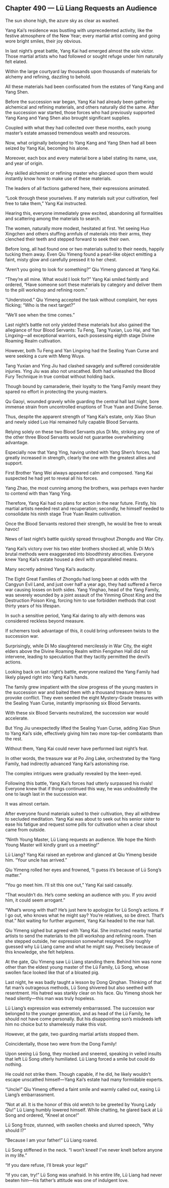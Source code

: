 ## Chapter 490 — Lü Liang Requests an Audience

The sun shone high, the azure sky as clear as washed.

Yang Kai’s residence was bustling with unprecedented activity, like the festive atmosphere of the New Year; every martial artist coming and going wore bright smiles, their joy obvious.

In last night’s great battle, Yang Kai had emerged almost the sole victor. Those martial artists who had followed or sought refuge under him naturally felt elated.

Within the large courtyard lay thousands upon thousands of materials for alchemy and refining, dazzling to behold.

All these materials had been confiscated from the estates of Yang Kang and Yang Shen.

Before the succession war began, Yang Kai had already been gathering alchemical and refining materials, and others naturally did the same. After the succession war started, those forces who had previously supported Yang Kang and Yang Shen also brought significant supplies.

Coupled with what they had collected over these months, each young master’s estate amassed tremendous wealth and resources.

Now, what originally belonged to Yang Kang and Yang Shen had all been seized by Yang Kai, becoming his alone.

Moreover, each box and every material bore a label stating its name, use, and year of origin.

Any skilled alchemist or refining master who glanced upon them would instantly know how to make use of these materials.

The leaders of all factions gathered here, their expressions animated.

“Look through these yourselves. If any materials suit your cultivation, feel free to take them,” Yang Kai instructed.

Hearing this, everyone immediately grew excited, abandoning all formalities and scattering among the materials to search.

The women, naturally more modest, hesitated at first. Yet seeing Huo Xingchen and others stuffing armfuls of materials into their arms, they clenched their teeth and stepped forward to seek their own.

Before long, all had found one or two materials suited to their needs, happily tucking them away. Even Qiu Yimeng found a pearl-like object emitting a faint, misty glow and carefully pressed it to her chest.

“Aren’t you going to look for something?” Qiu Yimeng glanced at Yang Kai.

“They’re all mine. What would I look for?” Yang Kai smiled faintly and ordered, “Have someone sort these materials by category and deliver them to the pill workshop and refining room.”

“Understood.” Qiu Yimeng accepted the task without complaint, her eyes flicking; “Who is the next target?”

“We’ll see when the time comes.”

Last night’s battle not only yielded these materials but also gained the allegiance of four Blood Servants: Tu Feng, Tang Yuxian, Luo Hai, and Yan Lingxing—all exceptional warriors, each possessing eighth stage Divine Roaming Realm cultivation.

However, both Tu Feng and Yan Lingxing had the Sealing Yuan Curse and were seeking a cure with Meng Wuya.

Tang Yuxian and Ying Jiu had clashed savagely and suffered considerable injuries. Ying Jiu was also not unscathed. Both had unleashed the Blood Fury Technique in true combat without holding back.

Though bound by camaraderie, their loyalty to the Yang Family meant they spared no effort in protecting the young masters.

Qu Gaoyi, wounded gravely while guarding the central hall last night, bore immense strain from uncontrolled eruptions of True Yuan and Divine Sense.

Thus, despite the apparent strength of Yang Kai’s estate, only Xiao Shun and newly sided Luo Hai remained fully capable Blood Servants.

Relying solely on these two Blood Servants plus Di Mo, striking any one of the other three Blood Servants would not guarantee overwhelming advantage.

Especially now that Yang Ying, having united with Yang Shen’s forces, had greatly increased in strength, clearly the one with the greatest allies and support.

First Brother Yang Wei always appeared calm and composed. Yang Kai suspected he had yet to reveal all his forces.

Yang Zhao, the most cunning among the brothers, was perhaps even harder to contend with than Yang Ying.

Therefore, Yang Kai had no plans for action in the near future. Firstly, his martial artists needed rest and recuperation; secondly, he himself needed to consolidate his ninth stage True Yuan Realm cultivation.

Once the Blood Servants restored their strength, he would be free to wreak havoc!

News of last night’s battle quickly spread throughout Zhongdu and War City.

Yang Kai’s victory over his two elder brothers shocked all, while Di Mo’s brutal methods were exaggerated into bloodthirsty atrocities. Everyone knew Yang Kai’s estate housed a devil with unparalleled means.

Many secretly admired Yang Kai’s audacity.

The Eight Great Families of Zhongdu had long been at odds with the Cangyun Evil Land, and just over half a year ago, they had suffered a fierce war causing losses on both sides. Yang Yinghao, head of the Yang Family, was severely wounded by a joint assault of the Yinming Ghost King and the Destruction Poison King, forcing him to use forbidden methods that cost thirty years of his lifespan.

In such a sensitive period, Yang Kai daring to ally with demons was considered reckless beyond measure.

If schemers took advantage of this, it could bring unforeseen twists to the succession war.

Surprisingly, while Di Mo slaughtered mercilessly in War City, the eight elders above the Divine Roaming Realm within Fengshen Hall did not intervene, leading to speculation that they tacitly permitted the devil’s actions.

Looking back on last night’s battle, everyone realized the Yang Family had likely played right into Yang Kai’s hands.

The family grew impatient with the slow progress of the young masters in the succession war and baited them with a thousand treasure items to provoke conflict. They even seeded the eight Mystery-Grade treasures with the Sealing Yuan Curse, instantly imprisoning six Blood Servants.

With these six Blood Servants neutralized, the succession war would accelerate.

But Ying Jiu unexpectedly lifted the Sealing Yuan Curse, adding Xiao Shun to Yang Kai’s side, effectively giving him two more top-tier combatants than the rest.

Without them, Yang Kai could never have performed last night’s feat.

In other words, the treasure war at Po Jing Lake, orchestrated by the Yang Family, had indirectly advanced Yang Kai’s astonishing rise.

The complex intrigues were gradually revealed by the keen-eyed.

Following this battle, Yang Kai’s forces had utterly surpassed his rivals! Everyone knew that if things continued this way, he was undoubtedly the one to laugh last in the succession war.

It was almost certain.

After everyone found materials suited to their cultivation, they all withdrew to secluded meditation. Yang Kai was about to seek out his senior sister to ease his fatigue and request some pills for cultivation when a clear shout came from outside.

“Ninth Young Master, Lü Liang requests an audience. We hope the Ninth Young Master will kindly grant us a meeting!”

Lü Liang? Yang Kai raised an eyebrow and glanced at Qiu Yimeng beside him. “Your uncle has arrived.”

Qiu Yimeng rolled her eyes and frowned, “I guess it’s because of Lü Song’s matter.”

“You go meet him. I’ll sit this one out,” Yang Kai said casually.

“That wouldn’t do. He’s come seeking an audience with you. If you avoid him, it could seem arrogant.”

“What’s wrong with that? He’s just here to apologize for Lü Song’s actions. If I go out, who knows what he might say? You’re relatives, so be direct. That’s that.” Not waiting for further argument, Yang Kai headed to the rear hall.

Qiu Yimeng sighed but agreed with Yang Kai. She instructed nearby martial artists to send the materials to the pill workshop and refining room. Then she stepped outside, her expression somewhat resigned. She roughly guessed why Lü Liang came and what he might say. Precisely because of this knowledge, she felt helpless.

At the gate, Qiu Yimeng saw Lü Liang standing there. Behind him was none other than the eldest young master of the Lü Family, Lü Song, whose swollen face looked like that of a bloated pig.

Last night, he was badly taught a lesson by Dong Qinghan. Thinking of that fat man’s outrageous methods, Lü Song shivered but also seethed with resentment. His hatred was starkly clear on his face. Qiu Yimeng shook her head silently—this man was truly hopeless.

Lü Liang’s expression was extremely embarrassed. The succession war belonged to the younger generation, and as head of the Lü Family, he should not have come personally. But his disappointing son’s misdeeds left him no choice but to shamelessly make this visit.

However, at the gate, two guarding martial artists stopped them.

Coincidentally, those two were from the Dong Family!

Upon seeing Lü Song, they mocked and sneered, speaking in veiled insults that left Lü Song utterly humiliated. Lü Liang forced a smile but could do nothing.

He could not strike them. Though capable, if he did, he likely wouldn’t escape unscathed himself—Yang Kai’s estate had many formidable experts.

“Uncle!” Qiu Yimeng offered a faint smile and warmly called out, easing Lü Liang’s embarrassment.

“Not at all. It is the honor of this old wretch to be greeted by Young Lady Qiu!” Lü Liang humbly lowered himself. While chatting, he glared back at Lü Song and ordered, “Kneel at once!”

Lü Song froze, stunned, with swollen cheeks and slurred speech, “Why should I?”

“Because I am your father!” Lü Liang roared.

Lü Song stiffened in the neck. “I won’t kneel! I’ve never knelt before anyone in my life.”

“If you dare refuse, I’ll break your legs!”

“If you can, try!” Lü Song was unafraid. In his entire life, Lü Liang had never beaten him—his father’s attitude was one of indulgent love.